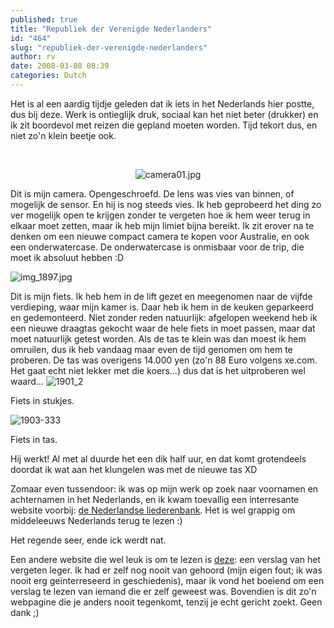 ```yaml
---
published: true
title: "Republiek der Verenigde Nederlanders"
id: "464"
slug: "republiek-der-verenigde-nederlanders"
author: rv
date: 2008-03-08 08:39
categories: Dutch
---
```

Het is al een aardig tijdje geleden dat ik iets in het Nederlands hier postte, dus bij deze. Werk is ontieglijk druk, sociaal kan het niet beter (drukker) en ik zit boordevol met reizen die gepland moeten worden. Tijd tekort dus, en niet zo'n klein beetje ook.
<p align="left">&nbsp;</p>

<div style="text-align:center;"><img src="https://s3.amazonaws.com/cfwblog/uploads/2008/03/camera01.jpg" alt="camera01.jpg" /></div>
<p align="left"> Dit is mijn camera. Opengeschroefd. De lens was vies van binnen, of mogelijk de sensor. En hij is nog steeds vies. Ik heb geprobeerd het ding zo ver mogelijk open te krijgen zonder te vergeten hoe ik hem weer terug in elkaar moet zetten, maar ik heb mijn limiet bijna bereikt. Ik zit erover na te denken om een nieuwe compact camera te kopen voor Australie, en ook een onderwatercase. De onderwatercase is onmisbaar voor de trip, die moet ik absoluut hebben :D</p>
<p align="left"><img src="https://s3.amazonaws.com/cfwblog/uploads/2008/03/img_1897.jpg" alt="img_1897.jpg" /></p>
Dit is mijn fiets. Ik heb hem in de lift gezet en meegenomen naar de vijfde verdieping, waar mijn kamer is. Daar heb ik hem in de keuken geparkeerd en gedemonteerd. Niet zonder reden natuurlijk: afgelopen weekend heb ik een nieuwe draagtas gekocht waar de hele fiets in moet passen, maar dat moet natuurlijk getest worden. Als de tas te klein was dan moest ik hem omruilen, dus ik heb vandaag maar even de tijd genomen om hem te proberen. De tas was overigens 14.000 yen (zo'n 88 Euro volgens xe.com. Het gaat echt niet lekker met die koers...) dus dat is het uitproberen wel waard...

<img src="https://s3.amazonaws.com/cfwblog/uploads/2008/03/img_1901.jpg" alt="1901_2" />

Fiets in stukjes.

<img src="https://s3.amazonaws.com/cfwblog/uploads/2008/03/img_1903.jpg" alt="1903-333" />

Fiets in tas.

Hij werkt! Al met al duurde het een dik half uur, en dat komt grotendeels doordat ik wat aan het klungelen was met de nieuwe tas XD

Zomaar even tussendoor: ik was op mijn werk op zoek naar voornamen en achternamen in het Nederlands, en ik kwam toevallig een interresante website voorbij: <a href="http://www.liederenbank.nl/index.php" target="_blank">de Nederlandse liederenbank</a>. Het is wel grappig om middeleeuws Nederlands terug te lezen :)

Het regende seer, ende ick werdt nat.

Een andere website die wel leuk is om te lezen is <a href="http://www.geschiedenisvoorkinderen.nl/eeuw/vergetenleger.htm" target="_blank">deze</a>: een verslag van het vergeten leger. Ik had er zelf nog nooit van gehoord (mijn eigen fout; ik was nooit erg geïnterreseerd in geschiedenis), maar ik vond het boeiend om een verslag te lezen van iemand die er zelf geweest was. Bovendien is dit zo'n webpagine die je anders nooit tegenkomt, tenzij je echt gericht zoekt. Geen dank ;)